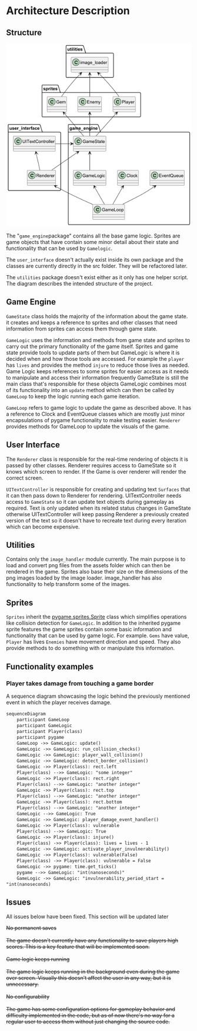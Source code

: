 # Architecture Description

## Structure

![Package diagram](images/package_diagram.png)

The "`game_engine`package" contains all the base game logic. Sprites are game objects that have
contain some minor detail about their state and functionality that can be used by `Gamelogic`.

The `user_interface` doesn't actually exist inside its own package and the classes are currently
directly in the src folder. They will be refactored later.

The `utilities` package doesn't exist either as it only has one helper script.
The diagram describes the intended structure of the project.

## Game Engine

`GameState` class holds the majority of the information about the game state. it creates and keeps a
reference to sprites and other classes that need information from sprites can access them through
game state.

`GameLogic` uses the information and methods from game state and sprites to carry out the primary
functionality of the game itself. Sprites and game state provide tools to update parts of them
but GameLogic is where it is decided when and how those tools are accessed. For example the `player`
has `lives` and provides the method `injure` to reduce those lives as needed. Game Logic keeps references
to some sprites for easier access as it needs to manipulate and access their information frequently
GameState is still the main class that's responsible for these objects
GameLogic combines most of its functionality into an `update` method which can then be called
by `GameLoop` to keep the logic running each game iteration.

`GameLoop` refers to game logic to update the game as described above. It has a reference to Clock
and EventQueue classes which are mostly just minor encapsulations of pygame functionality to make
testing easier. `Renderer` provides methods for GameLoop to update the visuals of the game.

## User Interface

The `Renderer` class is responsible for the real-time rendering of objects it is passed by other classes.
Renderer requires access to GameState so it knows which screen to render. If the Game is over
renderer will render the correct screen.

`UITextController` is responsible for creating and updating text `Surfaces` that it can then pass
down to Renderer for rendering. UITextController needs access to `GameState` so it can update
text objects during gameplay as required. Text is only updated when its related status changes in GameState
otherwise UITextController will keep passing Renderer a previously created version of the text so it
doesn't have to recreate text during every iteration which can become expensive.

## Utilities

Contains only the `image_handler` module currently. The main purpose is to load and convert png
files from the assets folder which can then be rendered in the game. Sprites also base
their size on the dimensions of the png images loaded by the image loader. image_handler has also
functionality to help transform some of the images.

## Sprites

`Sprites` inherit the
[pygame.sprites.Sprite](https://www.pygame.org/docs/ref/sprite.html#pygame.sprite.Sprite)
class which simplifies operations like collision detection for `GameLogic`. In addition
to the inherited pygame sprite features the game sprites contain some basic information
and functionality that can be used by game logic. For example. `Gems` have value, `Player` has lives
`Enemies` have movement direction and speed. They also provide methods to do something with or
manipulate this information.

## Functionality examples

### Player takes damage from touching a game border

A sequence diagram showcasing the logic behind the previously mentioned
event in which the player receives damage.

```mermaid
sequenceDiagram
    participant GameLoop
    participant GameLogic
    participant Player(class)
    participant pygame
    GameLoop ->> GameLogic: update()
    GameLogic ->> GameLogic: run_collision_checks()
    GameLogic ->> GameLogic: player_wall_collision()
    GameLogic ->> GameLogic: detect_border_collision()
    GameLogic ->> Player(class): rect.left
    Player(class) -->> GameLogic: "some integer"
    GameLogic ->> Player(class): rect.right
    Player(class) -->> GameLogic: "another integer"
    GameLogic ->> Player(class): rect.top
    Player(class) -->> GameLogic: "another integer"
    GameLogic ->> Player(class): rect.bottom
    Player(class) -->> GameLogic: "another integer"
    GameLogic -->> GameLogic: True
    GameLogic ->> GameLogic: player_damage_event_handler()
    GameLogic ->> Player(class): vulnerable
    Player(class) -->> GameLogic: True
    GameLogic ->> Player(class): injure()
    Player(class) ->> Player(class): lives = lives - 1
    GameLogic ->> GameLogic: activate_player_invulnerability()
    GameLogic ->> Player(class): vulnerable(False)
    Player(class) ->> Player(class): vulnerable = False
    GameLogic ->> pygame: time.get_ticks()
    pygame -->> GameLogic: "int(nanoseconds)"
    GameLogic ->> GameLogic: "invulnerability_period_start = "int(nanoseconds)
```

## Issues

All issues below have been fixed. This section will be updated later

~~No permanent saves\
\
The game doesn't currently have any functionality to save players high scores. This is a key
feature that will be implemented soon.\
\
Game logic keeps running\
\
The game logic keeps running in the background even during the game over screen.
Visually this doesn't affect the user in any way, but it is unnecessary.\
\
No configurability\
\
The game has some configuration options for gameplay behavior and difficulty implemented in
the code, but as of now there's no way for a regular user to access them without just changing
the source code.~~
